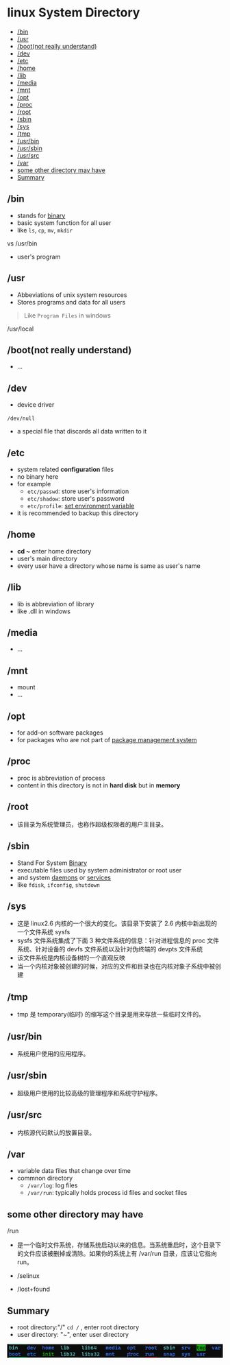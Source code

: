 # linux System Directory

* [/bin](#bin)
* [/usr](#usr)
* [/boot(not really understand)](#bootnot-really-understand)
* [/dev](#dev)
* [/etc](#etc)
* [/home](#home)
* [/lib](#lib)
* [/media](#media)
* [/mnt](#mnt)
* [/opt](#opt)
* [/proc](#proc)
* [/root](#root)
* [/sbin](#sbin)
* [/sys](#sys)
* [/tmp](#tmp)
* [/usr/bin](#usrbin)
* [/usr/sbin](#usrsbin)
* [/usr/src](#usrsrc)
* [/var](#var)
* [some other directory may have](#some-other-directory-may-have)
* [Summary](#summary)

## /bin

- stands for [binary](executable-file.md)
- basic system function for all user
- like `ls`, `cp`, `mv`, `mkdir`

vs /usr/bin

- user's program

## /usr

- Abbeviations of unix system resources
- Stores programs and data for all users

> Like `Program Files` in windows

/usr/local

## /boot(not really understand)

- ...

## /dev

- device driver

`/dev/null`

- a special file that discards all data written to it

## /etc

- system related **configuration** files
- no binary here
- for example
  - `etc/passwd`: store user's information
  - `etc/shadow`: store user's password
  - `etc/profile`: [set environment variable](linux-system-environment.md)
- it is recommended to backup this directory

## /home

- **cd ~** enter home directory
- user's main directory
- every user have a directory whose name is same as user's name

## /lib

- lib is abbreviation of library
- like .dll in windows

## /media

- ...

## /mnt

- mount
- ...

## /opt

- for add-on software packages
- for packages who are not part of [package management system](linux-software-install.md)

## /proc

- proc is abbreviation of process
- content in this directory is not in **hard disk** but in **memory**

## /root

- 该目录为系统管理员，也称作超级权限者的用户主目录。

## /sbin

- Stand For System [Binary](executable-file.md)
- executable files used by system administrator or root user
- and system [daemons](linux-daemon.md) or [services]()
- like `fdisk`, `ifconfig`, `shutdown`

## /sys

- 这是 linux2.6 内核的一个很大的变化。该目录下安装了 2.6 内核中新出现的一个文件系统 sysfs
- sysfs 文件系统集成了下面 3 种文件系统的信息：针对进程信息的 proc 文件系统、针对设备的 devfs 文件系统以及针对伪终端的 devpts 文件系统
- 该文件系统是内核设备树的一个直观反映
- 当一个内核对象被创建的时候，对应的文件和目录也在内核对象子系统中被创建

## /tmp

- tmp 是 temporary(临时) 的缩写这个目录是用来存放一些临时文件的。

## /usr/bin

- 系统用户使用的应用程序。

## /usr/sbin

- 超级用户使用的比较高级的管理程序和系统守护程序。

## /usr/src

- 内核源代码默认的放置目录。

## /var

- variable data files that change over time
- commnon directory
  - `/var/log`: log files
  - `/var/run`: typically holds process id files and socket files

## some other directory may have

/run

- 是一个临时文件系统，存储系统启动以来的信息。当系统重启时，这个目录下的文件应该被删掉或清除。如果你的系统上有 /var/run 目录，应该让它指向 run。

- /selinux
- /lost+found

## Summary

- root directory:"/" `cd /` , enter root directory
- user directory: "~", enter user directory

![linux1](/image/linux-directory-structure.png)